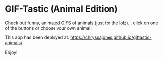 # GIF-Tastic (Animal Edition)
Check out funny, animated GIFS of animals (just for the lolz)... click on one of the buttons or choose your own animal!

This app has been deployed at: https://chryssajones.github.io/giftastic-animals/

Enjoy!
